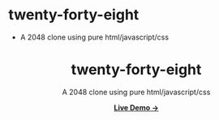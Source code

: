 # twenty-forty-eight
- A 2048 clone using pure html/javascript/css

<div align="center">

  # twenty-forty-eight

  A 2048 clone using pure html/javascript/css

  [**Live Demo →**](https://romanbalayan.github.io/twenty-forty-eight)

</div>
